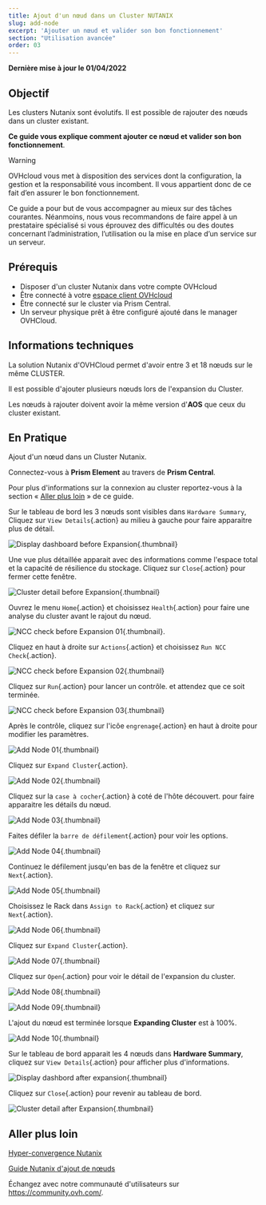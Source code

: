 ```yaml
---
title: Ajout d'un nœud dans un Cluster NUTANIX
slug: add-node
excerpt: 'Ajouter un nœud et valider son bon fonctionnement'
section: "Utilisation avancée"
order: 03
---
```


**Dernière mise à jour le 01/04/2022**

## Objectif

Les clusters Nutanix sont évolutifs. Il est possible de rajouter des nœuds dans un cluster existant.

**Ce guide vous explique comment ajouter ce nœud et valider son bon fonctionnement**.


> [!warning]
> OVHcloud vous met à disposition des services dont la configuration, la gestion et la responsabilité vous incombent. Il vous appartient donc de ce fait d’en assurer le bon fonctionnement.
>
> Ce guide a pour but de vous accompagner au mieux sur des tâches courantes. Néanmoins, nous vous recommandons de faire appel à un prestataire spécialisé si vous éprouvez des difficultés ou des doutes concernant l’administration, l’utilisation ou la mise en place d’un service sur un serveur.

## Prérequis

- Disposer d'un cluster Nutanix dans votre compte OVHcloud
- Être connecté à votre [espace client OVHcloud](https://www.ovh.com/auth/?action=gotomanager&from=https://www.ovh.com/fr/&ovhSubsidiary=fr)
- Être connecté sur le cluster via Prism Central.
- Un serveur physique prêt à être configuré ajouté dans le manager OVHCloud.

## Informations techniques

La solution Nutanix d'OVHCloud permet d'avoir entre 3 et 18 nœuds sur le même CLUSTER.

Il est possible d'ajouter plusieurs nœuds lors de l'expansion du Cluster.

Les nœuds à rajouter doivent avoir la même version d'**AOS** que ceux du cluster existant.

## En Pratique

Ajout d'un nœud dans un Cluster Nutanix.

Connectez-vous à **Prism Element** au travers de **Prism Central**.

Pour plus d'informations sur la connexion au cluster reportez-vous à la section « [Aller plus loin](#gofurther) » de ce guide. 

Sur le tableau de bord les 3 nœuds sont visibles dans `Hardware Summary`, Cliquez sur `View Details`{.action} au milieu à gauche pour faire apparaitre plus de détail.

![Display dashboard before Expansion](images/DisplayDashboardBefore.PNG){.thumbnail}

Une vue plus détaillée apparait avec des informations comme l'espace total et la capacité de résilience du stockage. Cliquez sur `Close`{.action} pour fermer cette fenêtre.

![Cluster detail before Expansion](images/ClusterDetailBFromDashboard.PNG){.thumbnail}

Ouvrez le menu `Home`{.action} et choisissez `Health`{.action} pour faire une analyse du cluster avant le rajout du nœud.

![NCC check before Expansion 01](images/CheckBeforeAdd01.PNG){.thumbnail}.

Cliquez en haut à droite sur `Actions`{.action} et choisissez `Run NCC Check`{.action}.

![NCC check before Expansion 02](images/CheckBeforeAdd02.PNG){.thumbnail}

Cliquez sur `Run`{.action} pour lancer un contrôle. et attendez que ce soit terminée.

![NCC check before Expansion 03](images/CheckBeforeAdd03.PNG){.thumbnail}

Après le contrôle, cliquez sur l'icôe `engrenage`{.action} en haut à droite pour modifier les paramètres.

![Add Node 01](images/AddNode01.PNG){.thumbnail}

Cliquez sur `Expand Cluster`{.action}.

![Add Node 02](images/AddNode02.PNG){.thumbnail}

Cliquez sur la `case à cocher`{.action} à coté de l'hôte découvert. pour faire apparaitre les détails du nœud.

![Add Node 03](images/AddNode03.PNG){.thumbnail}

Faites défiler la `barre de défilement`{.action} pour voir les options.

![Add Node 04](images/AddNode04.PNG){.thumbnail}

Continuez le défilement jusqu'en bas de la fenêtre et cliquez sur `Next`{.action}.

![Add Node 05](images/AddNode05.PNG){.thumbnail}

Choisissez le Rack dans `Assign to Rack`{.action} et cliquez sur `Next`{.action}.

![Add Node 06](images/AddNode06.PNG){.thumbnail}

Cliquez sur `Expand Cluster`{.action}.

![Add Node 07](images/AddNode07.PNG){.thumbnail}

Cliquez sur `Open`{.action} pour voir le détail de l'expansion du cluster.

![Add Node 08](images/AddNode08.PNG){.thumbnail}

![Add Node 09](images/AddNode09.PNG){.thumbnail}

L'ajout du nœud est terminée lorsque  **Expanding Cluster** est à 100%.

![Add Node 10](images/AddNode10.PNG){.thumbnail}

Sur le tableau de bord apparait les 4 nœuds dans **Hardware Summary**, cliquez sur `View Details`{.action} pour afficher plus d'informations.

![Display dashbord after expansion](images/DisplayDashboardAfter.PNG){.thumbnail}

Cliquez sur `Close`{.action} pour revenir au tableau de bord.

![Cluster detail after Expansion](images/CLusterDetailAfterFromDashboard.PNG){.thumbnail}



## Aller plus loin <a name="gofurther"></a>


[Hyper-convergence Nutanix](https://docs.ovh.com/fr/nutanix/nutanix-hci/)

[Guide Nutanix d'ajout de nœuds](https://portal.nutanix.com/page/documents/details?targetId=Web-Console-Guide-Prism-v5_20:wc-cluster-expand-wc-t.html)

Échangez avec notre communauté d'utilisateurs sur <https://community.ovh.com/>.


